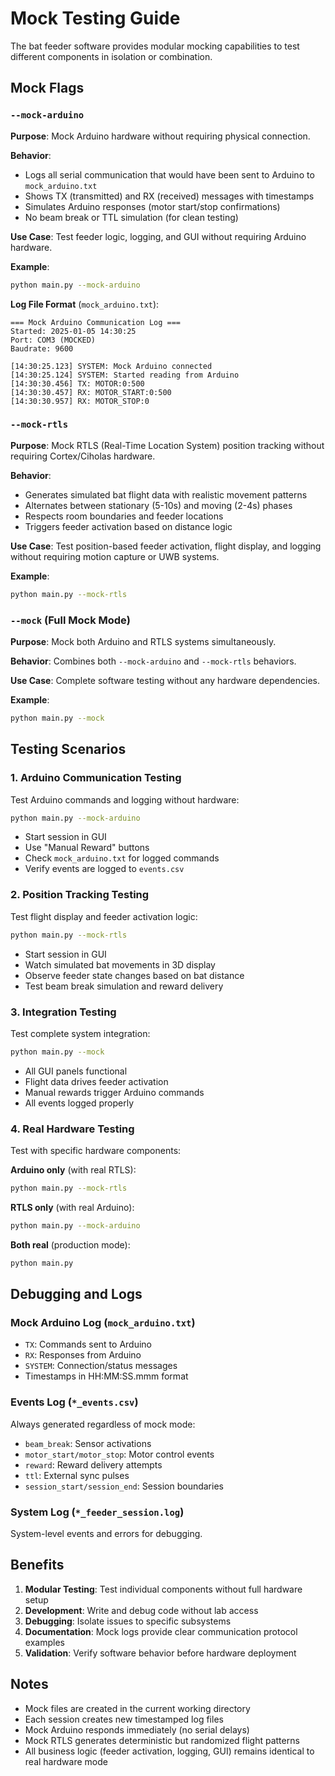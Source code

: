# Mock Testing Guide

The bat feeder software provides modular mocking capabilities to test different components in isolation or combination.

## Mock Flags

### `--mock-arduino`
**Purpose**: Mock Arduino hardware without requiring physical connection.

**Behavior**:
- Logs all serial communication that would have been sent to Arduino to `mock_arduino.txt`
- Shows TX (transmitted) and RX (received) messages with timestamps
- Simulates Arduino responses (motor start/stop confirmations)
- No beam break or TTL simulation (for clean testing)

**Use Case**: Test feeder logic, logging, and GUI without requiring Arduino hardware.

**Example**:
```bash
python main.py --mock-arduino
```

**Log File Format** (`mock_arduino.txt`):
```
=== Mock Arduino Communication Log ===
Started: 2025-01-05 14:30:25
Port: COM3 (MOCKED)
Baudrate: 9600

[14:30:25.123] SYSTEM: Mock Arduino connected
[14:30:25.124] SYSTEM: Started reading from Arduino
[14:30:30.456] TX: MOTOR:0:500
[14:30:30.457] RX: MOTOR_START:0:500
[14:30:30.957] RX: MOTOR_STOP:0
```

### `--mock-rtls`
**Purpose**: Mock RTLS (Real-Time Location System) position tracking without requiring Cortex/Ciholas hardware.

**Behavior**:
- Generates simulated bat flight data with realistic movement patterns
- Alternates between stationary (5-10s) and moving (2-4s) phases
- Respects room boundaries and feeder locations
- Triggers feeder activation based on distance logic

**Use Case**: Test position-based feeder activation, flight display, and logging without requiring motion capture or UWB systems.

**Example**:
```bash
python main.py --mock-rtls
```

### `--mock` (Full Mock Mode)
**Purpose**: Mock both Arduino and RTLS systems simultaneously.

**Behavior**: Combines both `--mock-arduino` and `--mock-rtls` behaviors.

**Use Case**: Complete software testing without any hardware dependencies.

**Example**:
```bash
python main.py --mock
```

## Testing Scenarios

### 1. Arduino Communication Testing
Test Arduino commands and logging without hardware:
```bash
python main.py --mock-arduino
```
- Start session in GUI
- Use "Manual Reward" buttons
- Check `mock_arduino.txt` for logged commands
- Verify events are logged to `events.csv`

### 2. Position Tracking Testing  
Test flight display and feeder activation logic:
```bash
python main.py --mock-rtls
```
- Start session in GUI
- Watch simulated bat movements in 3D display
- Observe feeder state changes based on bat distance
- Test beam break simulation and reward delivery

### 3. Integration Testing
Test complete system integration:
```bash
python main.py --mock
```
- All GUI panels functional
- Flight data drives feeder activation
- Manual rewards trigger Arduino commands
- All events logged properly

### 4. Real Hardware Testing
Test with specific hardware components:

**Arduino only** (with real RTLS):
```bash
python main.py --mock-rtls
```

**RTLS only** (with real Arduino):
```bash
python main.py --mock-arduino
```

**Both real** (production mode):
```bash
python main.py
```

## Debugging and Logs

### Mock Arduino Log (`mock_arduino.txt`)
- `TX`: Commands sent to Arduino
- `RX`: Responses from Arduino  
- `SYSTEM`: Connection/status messages
- Timestamps in HH:MM:SS.mmm format

### Events Log (`*_events.csv`)
Always generated regardless of mock mode:
- `beam_break`: Sensor activations
- `motor_start/motor_stop`: Motor control events
- `reward`: Reward delivery attempts
- `ttl`: External sync pulses
- `session_start/session_end`: Session boundaries

### System Log (`*_feeder_session.log`)
System-level events and errors for debugging.

## Benefits

1. **Modular Testing**: Test individual components without full hardware setup
2. **Development**: Write and debug code without lab access
3. **Debugging**: Isolate issues to specific subsystems
4. **Documentation**: Mock logs provide clear communication protocol examples
5. **Validation**: Verify software behavior before hardware deployment

## Notes

- Mock files are created in the current working directory
- Each session creates new timestamped log files
- Mock Arduino responds immediately (no serial delays)
- Mock RTLS generates deterministic but randomized flight patterns
- All business logic (feeder activation, logging, GUI) remains identical to real hardware mode